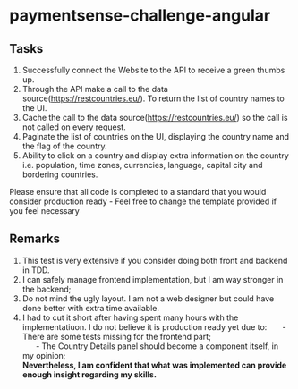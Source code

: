 # paymentsense-challenge-angular

## Tasks
1. Successfully connect the Website to the API to receive a green thumbs up.
2. Through the API make a call to the data source(https://restcountries.eu/). To return the list of country names to the UI.
3. Cache the call to the data source(https://restcountries.eu/) so the call is not called on every request.
4. Paginate the list of countries on the UI, displaying the country name and the flag of the country.
5. Ability to click on a country and display extra information on the country
  i.e. population, time zones, currencies, language, capital city and bordering countries.

Please ensure that all code is completed to a standard that you would consider production ready - Feel free to change the template provided if you feel necessary

## Remarks
1. This test is very extensive if you consider doing both front and backend in TDD.
2. I can safely manage frontend implementation, but I am way stronger in the backend;
3. Do not mind the ugly layout. I am not a web designer but could have done better with extra time available.
4. I had to cut it short after having spent many hours with the implementatiuon. I do not believe it is production ready yet due to:
&nbsp;&nbsp;&nbsp;&nbsp;&nbsp;&nbsp;- There are some tests missing for the frontend part;  
&nbsp;&nbsp;&nbsp;&nbsp;&nbsp;&nbsp;- The Country Details panel should become a component itself, in my opinion;  
**Nevertheless, I am confident that what was implemented can provide enough insight regarding my skills.**
